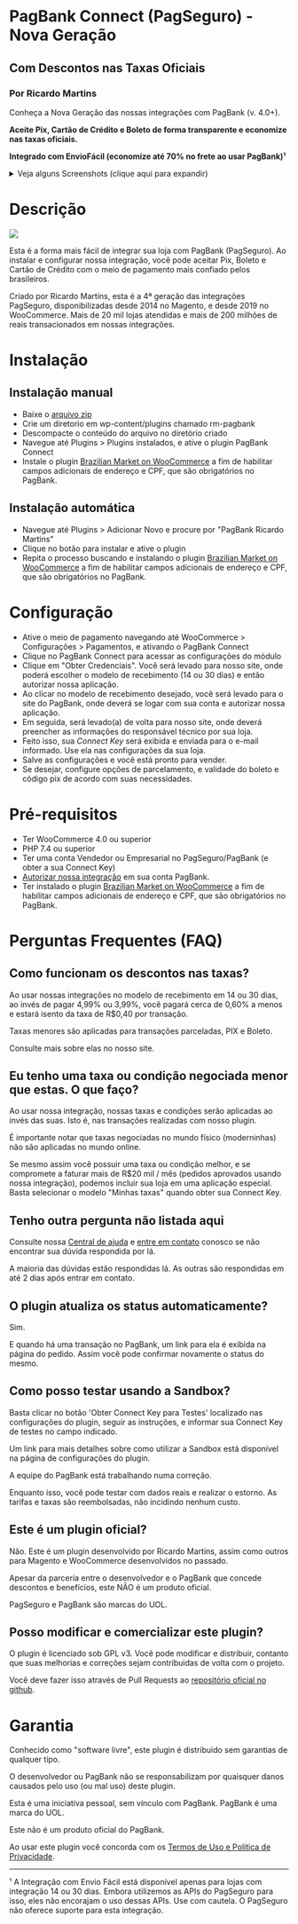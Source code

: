 # PagBank Connect (PagSeguro) - Nova Geração
## Com Descontos nas Taxas Oficiais
### Por Ricardo Martins

Conheça a Nova Geração das nossas integrações com PagBank (v. 4.0+).

**Aceite Pix, Cartão de Crédito e Boleto de forma transparente e economize nas taxas oficiais.**

**Integrado com EnvioFácil (economize até 70% no frete ao usar PagBank)¹**

<details>
  <summary>Veja alguns Screenshots (clique aqui para expandir)</summary>
  <img src="https://i.imgur.com/epgmWWr.jpg" alt="Cartão de Crédito na visão do cliente" title="Cartão de Crédito na visão do cliente"/>
  <img src="https://i.imgur.com/FwTz73C.jpg" alt="PIX - Tela de Sucesso" title="PIX - Tela de Sucesso"/>
  <img src="https://i.imgur.com/wE3YBXX.jpg" alt="Configurações de cartão de crédito" title="Configurações de cartão de crédito"/>
  <img alt="PIX e Boleto - Configurações" src="https://i.imgur.com/nhwMhUO.jpg" title="PIX e Boleto - Configurações"/>
  <img alt="Admin - Tela do Pedido" src="https://i.imgur.com/CIgTLnv.jpg" title="Admin - Tela do Pedido"/>
  <img alt="Envio Fácil" src="https://i.imgur.com/nQlOBfx.jpg" title="Envio Fácil"/>  
  <img alt="3D Secure" src="https://i.imgur.com/hqhgWfM.jpg" title="3D Secure"/>  
</details>

# Descrição

<a href="https://www.youtube.com/watch?v=L9Oans5dZ7M"><img src="https://i.imgur.com/nyrybNq.jpg"/></a>

Esta é a forma mais fácil de integrar sua loja com PagBank (PagSeguro).
Ao instalar e configurar nossa integração, você pode aceitar Pix, Boleto e Cartão de Crédito com o meio de pagamento mais confiado pelos brasileiros.

Criado por Ricardo Martins, esta é a 4ª geração das integrações PagSeguro, disponibilizadas desde 2014 no Magento, e desde 2019 no WooCommerce. Mais de 20 mil lojas atendidas e mais de 200 milhões de reais transacionados em nossas integrações.

# Instalação
## Instalação manual
* Baixe o [arquivo zip](https://github.com/r-martins/PagBank-WooCommerce/archive/refs/heads/master.zip)
* Crie um diretorio em wp-content/plugins chamado rm-pagbank
* Descompacte o conteúdo do arquivo no diretório criado
* Navegue até Plugins > Plugins instalados, e ative o plugin PagBank Connect
* Instale o plugin [Brazilian Market on WooCommerce](https://br.wordpress.org/plugins/woocommerce-extra-checkout-fields-for-brazil/) a fim de habilitar campos adicionais de endereço e CPF, que são obrigatórios no PagBank.

## Instalação automática
* Navegue até Plugins > Adicionar Novo e procure por \"PagBank Ricardo Martins\"
* Clique no botão para instalar e ative o plugin
* Repita o processo buscando e instalando o plugin [Brazilian Market on WooCommerce](https://br.wordpress.org/plugins/woocommerce-extra-checkout-fields-for-brazil/) a fim de habilitar campos adicionais de endereço e CPF, que são obrigatórios no PagBank.

# Configuração
* Ative o meio de pagamento navegando até WooCommerce > Configurações > Pagamentos, e ativando o PagBank Connect
* Clique no PagBank Connect para acessar as configurações do módulo
* Clique em \"Obter Credenciais\". Você será levado para nosso site, onde poderá escolher o modelo de recebimento (14 ou 30 dias) e então autorizar nossa aplicação.
* Ao clicar no modelo de recebimento desejado, você será levado para o site do PagBank, onde deverá se logar com sua conta e autorizar nossa aplicação.
* Em seguida, será levado(a) de volta para nosso site, onde deverá preencher as informações do responsável técnico por sua loja.
* Feito isso, sua *Connect Key* será exibida e enviada para o e-mail informado. Use ela nas configurações da sua loja.
* Salve as configurações e você está pronto para vender.
* Se desejar, configure opções de parcelamento, e validade do boleto e código pix de acordo com suas necessidades.

# Pré-requisitos

* Ter WooCommerce 4.0 ou superior
* PHP 7.4 ou superior
* Ter uma conta Vendedor ou Empresarial no PagSeguro/PagBank (e obter a sua Connect Key)
* [Autorizar nossa integração](https://pagseguro.ricardomartins.net.br/connect/autorizar.html) em sua conta PagBank.
* Ter instalado o plugin [Brazilian Market on WooCommerce](https://br.wordpress.org/plugins/woocommerce-extra-checkout-fields-for-brazil/) a fim de habilitar campos adicionais de endereço e CPF, que são obrigatórios no PagBank.

# Perguntas Frequentes (FAQ)

## Como funcionam os descontos nas taxas?

Ao usar nossas integrações no modelo de recebimento em 14 ou 30 dias, ao invés de pagar 4,99% ou 3,99%, você pagará cerca de 0,60% a menos e estará isento da taxa de R$0,40 por transação.

Taxas menores são aplicadas para transações parceladas, PIX e Boleto.

Consulte mais sobre elas no nosso site.

## Eu tenho uma taxa ou condição negociada menor que estas. O que faço?

Ao usar nossa integração, nossas taxas e condições serão aplicadas ao invés das suas. Isto é, nas transações realizadas com nosso plugin.

É importante notar que taxas negociadas no mundo físico (moderninhas) não são aplicadas no mundo online.

Se mesmo assim você possuir uma taxa ou condição melhor, e se compromete a faturar mais de R$20 mil / mês (pedidos aprovados usando nossa integração), podemos incluir sua loja em uma aplicação especial. Basta selecionar o modelo "Minhas taxas" quando obter sua Connect Key.


## Tenho outra pergunta não listada aqui

Consulte nossa [Central de ajuda](https://pagsegurotransparente.zendesk.com/hc/pt-br/) e [entre em contato](https://pagsegurotransparente.zendesk.com/hc/pt-br/requests/new) conosco se não encontrar sua dúvida respondida por lá.

A maioria das dúvidas estão respondidas lá. As outras são respondidas em até 2 dias após entrar em contato.

## O plugin atualiza os status automaticamente?

Sim. 

E quando há uma transação no PagBank, um link para ela é exibida na página do pedido. Assim você pode confirmar novamente o status do mesmo.

## Como posso testar usando a Sandbox?

Basta clicar no botão 'Obter Connect Key para Testes' localizado nas configurações do plugin, seguir as instruções, e informar sua Connect Key de testes no campo indicado.

Um link para mais detalhes sobre como utilizar a Sandbox está disponível na página de configurações do plugin.

A equipe do PagBank está trabalhando numa correção.

Enquanto isso, você pode testar com dados reais e realizar o estorno. As tarifas e taxas são reembolsadas, não incidindo nenhum custo.

## Este é um plugin oficial?

Não. Este é um plugin desenvolvido por Ricardo Martins, assim como outros para Magento e WooCommerce desenvolvidos no passado.

Apesar da parceria entre o desenvolvedor e o PagBank que concede descontos e benefícios, este NÃO é um produto oficial.

PagSeguro e PagBank são marcas do UOL.


## Posso modificar e comercializar este plugin?

O plugin é licenciado sob GPL v3. Você pode modificar e distribuir, contanto que suas melhorias e correções sejam contribuidas de volta com o projeto.

Você deve fazer isso através de Pull Requests ao [repositório oficial no github](https://github.com/r-martins/PagBank-WooCommerce).

# Garantia

Conhecido como "software livre", este plugin é distribuido sem garantias de qualquer tipo.

O desenvolvedor ou PagBank não se responsabilizam por quaisquer danos causados pelo uso (ou mal uso) deste plugin.

Esta é uma iniciativa pessoal, sem vínculo com PagBank. PagBank é uma marca do UOL.

Este não é um produto oficial do PagBank.

Ao usar este plugin você concorda com os [Termos de Uso e Política de Privacidade](https://pagseguro.ricardomartins.net.br/terms.html).

---
¹ A Integração com Envio Fácil está disponível apenas para lojas com integração 14 ou 30 dias. Embora utilizemos as APIs do PagSeguro para isso, eles não encorajam o uso dessas APIs. Use com cautela. O PagSeguro não oferece suporte para esta integração.

